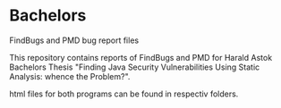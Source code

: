 # Bachelors
FindBugs and PMD bug report files

This repository contains reports of FindBugs and PMD for Harald Astok Bachelors Thesis "Finding Java Security Vulnerabilities Using Static Analysis: whence the Problem?". 

html files for both programs can be found in respectiv folders.
